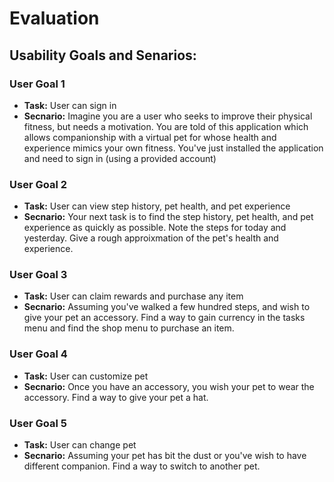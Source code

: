 # Evaluation

## Usability Goals and Senarios:

### User Goal 1
- **Task:** User can sign in
- **Secnario:** Imagine you are a user who seeks to improve their physical fitness, but needs a motivation.  You are told of this application which allows companionship with a virtual pet for whose health and experience mimics your own fitness.  You've just installed the application and need to sign in (using a provided account)

### User Goal 2
- **Task:** User can view step history, pet health, and pet experience
- **Secnario:** Your next task is to find the step history, pet health, and pet experience as quickly as possible.  Note the steps for today and yesterday.  Give a rough approixmation of the pet's health and experience.

### User Goal 3
- **Task:** User can claim rewards and purchase any item
- **Secnario:** Assuming you've walked a few hundred steps, and wish to give your pet an accessory.  Find a way to gain currency in the tasks menu and find the shop menu to purchase an item.

### User Goal 4
- **Task:** User can customize pet
- **Secnario:** Once you have an accessory, you wish your pet to wear the accessory.  Find a way to give your pet a hat.

### User Goal 5
- **Task:** User can change pet
- **Secnario:** Assuming your pet has bit the dust or you've wish to have different companion.  Find a way to switch to another pet.

